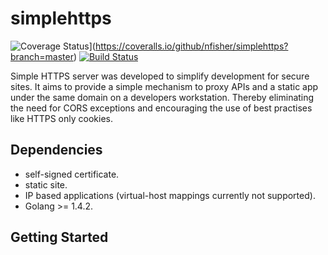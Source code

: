 # simplehttps

![Coverage Status](https://coveralls.io/repos/nfisher/simplehttps/badge.svg?branch=master&service=github)](https://coveralls.io/github/nfisher/simplehttps?branch=master)
[![Build Status](https://travis-ci.org/nfisher/simplehttps.svg?branch=master)](https://travis-ci.org/nfisher/simplehttps)


Simple HTTPS server was developed to simplify development for secure sites. It aims to provide a simple mechanism to proxy APIs and a static app under the same domain on a developers workstation. Thereby eliminating the need for CORS exceptions and encouraging the use of best practises like HTTPS only cookies.

## Dependencies

- self-signed certificate.
- static site.
- IP based applications (virtual-host mappings currently not supported).
- Golang >= 1.4.2.

## Getting Started

